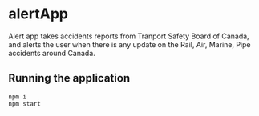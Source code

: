 # alertApp

Alert app takes accidents reports from Tranport Safety Board of Canada, and alerts the user when there is any update on the Rail, Air, Marine, Pipe accidents around Canada.

## Running the application

```
npm i
npm start
```
